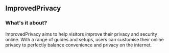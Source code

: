 ## ImprovedPrivacy

### What's it about?

ImprovedPrivacy aims to help visitors improve their privacy and security online. With a range of guides and setups, users can customise their online privacy to perfectly balance convenience and privacy on the internet.

